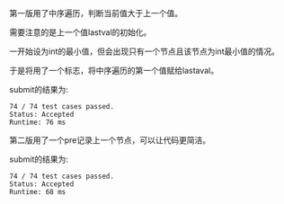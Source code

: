 第一版用了中序遍历，判断当前值大于上一个值。

需要注意的是上一个值lastval的初始化。

一开始设为int的最小值，但会出现只有一个节点且该节点为int最小值的情况。

于是将用了一个标志，将中序遍历的第一个值赋给lastaval。

submit的结果为:
```
74 / 74 test cases passed.
Status: Accepted
Runtime: 76 ms
```

第二版用了一个pre记录上一个节点，可以让代码更简洁。

submit的结果为:
```
74 / 74 test cases passed.
Status: Accepted
Runtime: 68 ms
```

